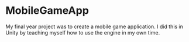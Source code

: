 # MobileGameApp
My final year project was to create a mobile game application. I did this in Unity by teaching myself how to use the engine in my own time.
